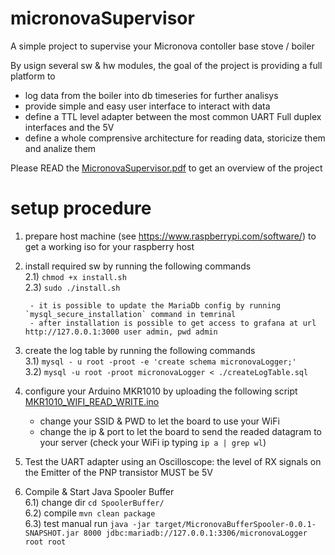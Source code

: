 # micronovaSupervisor
A simple project to supervise your Micronova contoller base stove / boiler

By usign several sw & hw modules, the goal of the project is providing a full platform to
* log data from the boiler into db timeseries for further analisys
* provide simple and easy user interface to interact with data
* define a TTL level adapter between the most common UART Full duplex interfaces and the 5V
* define a whole comprensive architecture for reading data, storicize them and analize them



Please READ the [MicronovaSupervisor.pdf](/MicronovaSupervisor.pdf) to get an overview of the project


# setup procedure #
1) prepare host machine (see https://www.raspberrypi.com/software/) to get a working iso for your raspberry host
2) install required sw by running the following commands  
        2.1) `chmod +x install.sh`  
        2.3) `sudo ./install.sh`    
        
        - it is possible to update the MariaDb config by running  `mysql_secure_installation` command in temrinal  
        - after installation is possible to get access to grafana at url http://127.0.0.1:3000 user admin, pwd admin  

3) create the log table by running the following commands  
    3.1) `mysql - u root -proot -e 'create schema micronovaLogger;'`  
    3.2) `mysql -u root -proot micronovaLogger < ./createLogTable.sql`    


4) configure your Arduino MKR1010 by uploading the following script [MKR1010_WIFI_READ_WRITE.ino](/MKR1010_WIFI_READ_WRITE/MKR1010_WIFI_READ_WRITE.ino)  
    - change your SSID & PWD to let the board to use your WiFi  
    - change the ip & port to let the board to send the readed datagram to your server (check your WiFi ip typing  `ip a | grep wl`)  

5) Test the UART adapter using an Oscilloscope: the level of RX signals on the Emitter of the PNP transistor MUST be 5V  

6) Compile & Start Java Spooler Buffer  
    6.1) change dir         `cd SpoolerBuffer/`  
    6.2) compile            `mvn clean package`  
    6.3) test manual run    `java -jar target/MicronovaBufferSpooler-0.0.1-SNAPSHOT.jar 8000 jdbc:mariadb://127.0.0.1:3306/micronovaLogger root root`  
